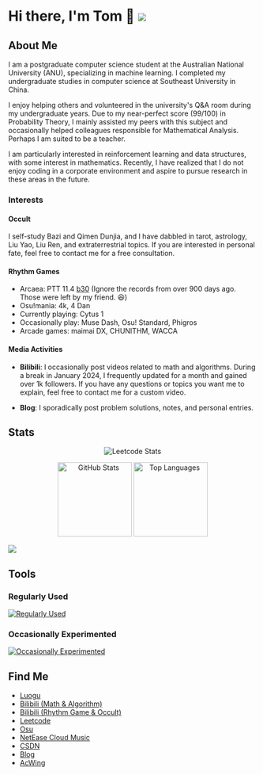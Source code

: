 # Hi there, I'm Tom 👋 ![](https://komarev.com/ghpvc/?username=eleven-dimension&color=blue&style=flat-square)

## About Me

I am a postgraduate computer science student at the Australian National University (ANU), specializing in machine learning. I completed my undergraduate studies in computer science at Southeast University in China.

I enjoy helping others and volunteered in the university's Q&A room during my undergraduate years. Due to my near-perfect score (99/100) in Probability Theory, I mainly assisted my peers with this subject and occasionally helped colleagues responsible for Mathematical Analysis. Perhaps I am suited to be a teacher.

I am particularly interested in reinforcement learning and data structures, with some interest in mathematics. Recently, I have realized that I do not enjoy coding in a corporate environment and aspire to pursue research in these areas in the future.

### Interests

#### Occult 

I self-study Bazi and Qimen Dunjia, and I have dabbled in tarot, astrology, Liu Yao, Liu Ren, and extraterrestrial topics. If you are interested in personal fate, feel free to contact me for a free consultation. 

#### Rhythm Games

- Arcaea: PTT 11.4 [b30](https://github.com/eleven-dimension/eleven-dimension/blob/main/arcaea-b30-240724.jpg) (Ignore the records from over 900 days ago. Those were left by my friend. :satisfied:)
- Osu!mania: 4k, 4 Dan
- Currently playing: Cytus 1
- Occasionally play: Muse Dash, Osu! Standard, Phigros
- Arcade games: maimai DX, CHUNITHM, WACCA

#### Media Activities

- **Bilibili**: I occasionally post videos related to math and algorithms. During a break in January 2024, I frequently updated for a month and gained over 1k followers. If you have any questions or topics you want me to explain, feel free to contact me for a custom video.

- **Blog**: I sporadically post problem solutions, notes, and personal entries.

## Stats
<p align="center">
  <img src="https://stats.justsong.cn/api/leetcode?username=sophon&cn=true&theme=dark" alt="Leetcode Stats"/>
</p>
<p align="center">
  <img src="https://github-readme-stats-git-masterrstaa-rickstaa.vercel.app/api?username=eleven-dimension&show_icons=true&include_all_commits=true&rank_icon=github&theme=dark" alt="GitHub Stats" height="150px"/>
  <img src="https://github-readme-stats-git-masterrstaa-rickstaa.vercel.app/api/top-langs/?username=eleven-dimension&exclude_repo=eleven-dimension.github.io&layout=compact&langs_count=10&theme=dark" alt="Top Languages" height="150px"/>
</p>

<picture>
    <source media="(prefers-color-scheme: dark)" srcset="https://github-readme-activity-graph.vercel.app/graph?username=eleven-dimension&theme=xcode&bg_color=FF000000&hide_border=true" />
    <source media="(prefers-color-scheme: light)" srcset="https://github-readme-activity-graph.vercel.app/graph?username=eleven-dimension&theme=xcode&bg_color=FF000000&color=000000&hide_border=true" />
    <img src="https://github-readme-activity-graph.vercel.app/graph?username=eleven-dimension&theme=xcode&bg_color=FF000000&hide_border=true" />
</picture>



## Tools

### Regularly Used
[![Regularly Used](https://skillicons.dev/icons?i=anaconda,cpp,cmake,css,git,github,gitlab,html,idea,java,js,latex,linux,md,nodejs,npm,powershell,py,pytorch,sklearn,tensorflow,ubuntu,vscode&perline=13)](#)

### Occasionally Experimented
[![Occasionally Experimented](https://skillicons.dev/icons?i=androidstudio,blender,c,dart,debian,docker,electron,elixir,firebase,gradle,jquery,lua,matlab,mysql,pycharm,react,regex,rust,selenium,vim,visualstudio,vue,vuetify,webstorm,wordpress&perline=13)](#)

## Find Me

- [Luogu](https://www.luogu.com.cn/user/159730)
- [Bilibili (Math & Algorithm)](https://space.bilibili.com/3546573059394401)
- [Bilibili (Rhythm Game & Occult)](https://space.bilibili.com/550719072)
- [Leetcode](https://leetcode.cn/u/sophon/)
- [Osu](https://osu.ppy.sh/users/23603871)
- [NetEase Cloud Music](https://music.163.com/#/user/home?id=3931809475)
- [CSDN](https://blog.csdn.net/qq_43033347)
- [Blog](https://eleven-dimension.github.io/)
- [AcWing](https://www.acwing.com/user/myspace/index/7053/)